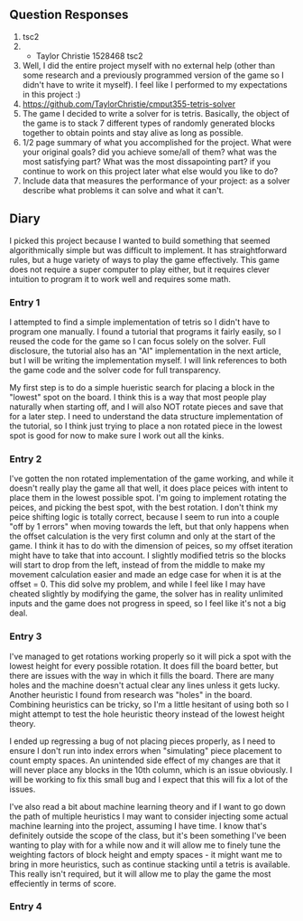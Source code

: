 ## Question Responses
1. tsc2
2. 
    - Taylor Christie 1528468 tsc2
3. Well, I did the entire project myself with no external help (other than some research and a previously programmed version of the game so I didn't have to write it myself). I feel like I performed to my expectations in this project :)
4. https://github.com/TaylorChristie/cmput355-tetris-solver
5. The game I decided to write a solver for is tetris. Basically, the object of the game is to stack 7 different types of randomly generated blocks together to obtain points and stay alive as long as possible.
6. 1/2 page summary of what you accomplished for the project. What were your original goals? did you achieve some/all of them? what was the most satisfying part? What was the most dissapointing part? if you continue to work on this project later what else would you like to do?
7. Include data that measures the performance of your project: as a solver describe what problems it can solve and what it can't. 


## Diary

I picked this project because I wanted to build something that seemed algorithmically simple but was difficult to implement. It has straightforward rules, but a huge variety of ways to play the game effectively. This game does not require a super computer to play either, but it requires clever intuition to program it to work well and requires some math.

### Entry 1
I attempted to find a simple implementation of tetris so I didn't have to program one manually. I found a tutorial that programs it fairly easily, so I reused the code for the game so I can focus solely on the solver. Full disclosure, the tutorial also has an "AI" implementation in the next article, but I will be writing the implementation myself. I will link references to both the game code and the solver code for full transparency.

My first step is to do a simple hueristic search for placing a block in the "lowest" spot on the board. I think this is a way that most people play naturally when starting off, and I will also NOT rotate pieces and save that for a later step. I need to understand the data structure implementation of the tutorial, so I think just trying to place a non rotated piece in the lowest spot is good for now to make sure I work out all the kinks.




### Entry 2
I've gotten the non rotated implementation of the game working, and while it doesn't really play the game all that well, it does place peices with intent to place them in the lowest possible spot. I'm going to implement rotating the peices, and picking the best spot, with the best rotation. I don't think my peice shifting logic is totally correct, because I seem to run into a couple "off by 1 errors" when moving towards the left, but that only happens when the offset calculation is the very first column and only at the start of the game. I think it has to do with the dimension of peices, so my offset iteration might have to take that into account. I slightly modified tetris so the blocks will start to drop from the left, instead of from the middle to make my movement calculation easier and made an edge case for when it is at the offset = 0. This did solve my problem, and while I feel like I may have cheated slightly by modifying the game, the solver has in reality unlimited inputs and the game does not progress in speed, so I feel like it's not a big deal.

### Entry 3
I've managed to get rotations working properly so it will pick a spot with the lowest height for every possible rotation. It does fill the board better, but there are issues with the way in which it fills the board. There are many holes and the machine doesn't actual clear any lines unless it gets lucky. Another heuristic I found from research was "holes" in the board. Combining heuristics can be tricky, so I'm a little hesitant of using both so I might attempt to test the hole heuristic theory instead of the lowest height theory. 

I ended up regressing a bug of not placing pieces properly, as I need to ensure I don't run into index errors when "simulating" piece placement to count empty spaces. An unintended side effect of my changes are that it will never place any blocks in the 10th column, which is an issue obviously. I will be working to fix this small bug and I expect that this will fix a lot of the issues.

I've also read a bit about machine learning theory and if I want to go down the path of multiple heuristics I may want to consider injecting some actual machine learning into the project, assuming I have time. I know that's definitely outside the scope of the class, but it's been something I've been wanting to play with for a while now and it will allow me to finely tune the weighting factors of block height and empty spaces - it might want me to bring in more heuristics, such as continue stacking until a tetris is available. This really isn't required, but it will allow me to play the game the most effeciently in terms of score. 



### Entry 4
